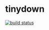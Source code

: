 tinydown
========

[![build status](https://secure.travis-ci.org/WebReflection/tinydown.png)](http://travis-ci.org/WebReflection/tinydown)

